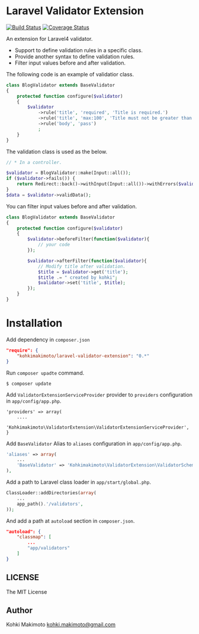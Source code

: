 # Laravel Validator Extension

[![Build Status](https://travis-ci.org/kohkimakimoto/LaravelValidatorExtension.svg?branch=0.1.0)](https://travis-ci.org/kohkimakimoto/LaravelValidatorExtension)
[![Coverage Status](https://coveralls.io/repos/kohkimakimoto/LaravelValidatorExtension/badge.png?branch=0.1.0)](https://coveralls.io/r/kohkimakimoto/LaravelValidatorExtension?branch=0.1.0)

An extension for Laravel4 validator.

* Support to define validation rules in a specific class.
* Provide another syntax to define validation rules.
* Filter input values before and after validation.

The following code is an example of validatior class.

```php
class BlogValidator extends BaseValidator
{
    protected function configure($validator)
    {
        $validator
            ->rule('title', 'required', 'Title is required.')
            ->rule('title', 'max:100', 'Title must not be greater than 100 characters.')
            ->rule('body', 'pass')
            ;
    }
}
```

The validation class is used as the below.

```php
// * In a controller.

$validator = BlogValidator::make(Input::all());
if ($validator->fails()) {
    return Redirect::back()->withInput(Input::all())->withErrors($validator);
}
$data = $validator->validData();
```

You can filter input values before and after validation.

```php
class BlogValidator extends BaseValidator
{
    protected function configure($validator)
    {
        $validator->beforeFilter(function($validator){
            // your code
        });

        $validator->afterFilter(function($validator){
            // Modify title after validation.
            $title = $validator->get('title');
            $title .= " created by kohki";
            $validator->set('title', $title);
        });
    }
}
```

# Installation

Add dependency in `composer.json`

```json
"require": {
    "kohkimakimoto/laravel-validator-extension": "0.*"
}
```

Run `composer upadte` command.

```
$ composer update
```

Add `ValidatorExtensionServiceProvider` provider to `providers` configuration in `app/config/app.php`.

```
'providers' => array(
    ....
    'Kohkimakimoto\ValidatorExtension\ValidatorExtensionServiceProvider',
}
```

Add `BaseValidator` Alias to `aliases` configuration in `app/config/app.php`.

```php
'aliases' => array(
    ...
    'BaseValidator' => 'Kohkimakimoto\ValidatorExtension\ValidatorSchema',
),
```

Add a path to Laravel class loader in `app/start/global.php`.

```php
ClassLoader::addDirectories(array(
    ...
    app_path().'/validators',
));
```

And add a path at `autoload` section in `composer.json`.

```json
"autoload": {
    "classmap": [
        ...
        "app/validators"
    ]
}
```

## LICENSE

The MIT License

## Author 

Kohki Makimoto <kohki.makimoto@gmail.com>

